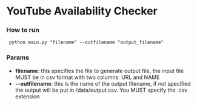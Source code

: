 # YouTube Availability Checker


### How to run


<pre><code> python main.py "filename" --outfilename "output_filename"</code></pre>

### Params

- **filename**: this specifies the file to generate output file, the input file MUST be in csv format with two columns: URL and NAME
- **--outfilename**: this is the name of the output filename, if not specified the output will be put in /data/output.csv. 
You MUST specify the .csv extension


